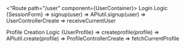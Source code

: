 
<Route path="/log" component={AuthContainer}>

<Route path="/" component={HomeContainer}>
  <Index Route component={PostsContainer}>
  <"Route path="/user" component={UserContainer}>
    <Index Route component={UserPostsContainer}>
    <Route path ="/user/about" component={ProfileComponent}
    <Route path ="/user/friends" component={FriendsComponent}




Login Logic
{SessionForm} => signup(user) => APIutil.signup(user) => UserControllerCreate => receiveCurrentUser

Profile Creation Logic
{UserProfile} => createprofile(profile) => APIutil.create(profile) => ProfileControllerCreate => fetchCurrentProfile
